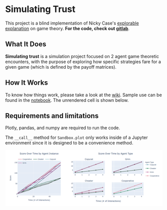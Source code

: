 # Simulating Trust

This project is a blind implementation of Nicky Case's [explorable explanation](https://ncase.me/trust/) on game theory.
**For the code, check out [gitlab](https://gitlab.com/Vanguard-/simulating-trust)**.
  

## What It Does

 **Simulating trust** is a simulation project focused on 2 agent game theoretic encounters, with the purpose of exploring how specific strategies fare for a given game (which is defined by the payoff matrices).

## How It Works
To know how things work, please take a look at the [wiki](https://gitlab.com/Vanguard-/simulating-trust/-/wikis/home).
Sample use can be found in the [notebook](https://gitlab.com/Vanguard-/simulating-trust/-/blob/master/src/working_nb.ipynb). The unrendered cell is shown below.

## Requirements and limitations
Plotly, pandas, and numpy are required to run the code.

  
The `__call__` method for `Sandbox.plot` only works inside of a Jupyter environment since it is designed to be a convenience method.

![Screenshot](call_method_v1.png)



